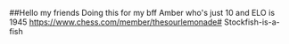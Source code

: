 ##Hello my friends
Doing this for my bff Amber who's 
just 10 and ELO is 1945
https://www.chess.com/member/thesourlemonade# Stockfish-is-a-fish

